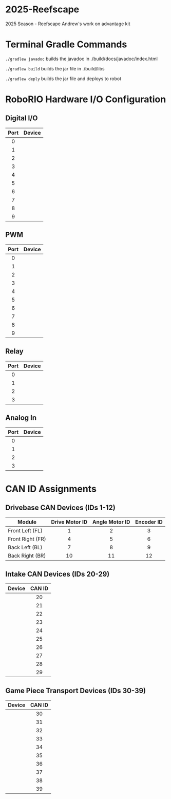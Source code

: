 # 2025-Reefscape
2025 Season - Reefscape
Andrew's work on advantage kit

# Terminal Gradle Commands
`./gradlew javadoc` builds the javadoc in ./build/docs/javadoc/index.html

`./gradlew build` builds the jar file in ./build/libs

`./gradlew deply` builds the jar file and deploys to robot

# RoboRIO Hardware I/O Configuration
## Digital I/O
| Port  | Device                 |
|:-----:|------------------------|
| 0     |                        |
| 1     |                        |
| 2     |                        |
| 3     |                        |
| 4     |                        |
| 5     |                        |
| 6     |                        |
| 7     |                        |
| 8     |                        |
| 9     |                        |

## PWM
| Port  | Device                 |
|:-----:|------------------------|
| 0     |                        |
| 1     |                        |
| 2     |                        |
| 3     |                        |
| 4     |                        |
| 5     |                        |
| 6     |                        |
| 7     |                        |
| 8     |                        |
| 9     |                        |

## Relay
| Port  | Device                 |
|:-----:|------------------------|
| 0     |                        |
| 1     |                        |
| 2     |                        |
| 3     |                        |


## Analog In
| Port  | Device                 |
|:-----:|------------------------|
| 0     |                        |
| 1     |                        |
| 2     |                        |
| 3     |                        |


# CAN ID Assignments
## Drivebase CAN Devices (IDs 1-12)
| Module           | Drive Motor ID | Angle Motor ID | Encoder ID |
|------------------|:--------------:|:--------------:|:----------:|
| Front Left (FL)  | 1              | 2              | 3          |
| Front Right (FR) | 4              | 5              | 6          |
| Back Left (BL)   | 7              | 8              | 9          |
| Back Right (BR)  | 10             | 11             | 12         |

## Intake CAN Devices (IDs 20-29)
| Device           | CAN ID   |
|------------------|:--------:|
|                  | 20       |
|                  | 21       |
|                  | 22       |
|                  | 23       |
|                  | 24       |
|                  | 25       |
|                  | 26       |
|                  | 27       |
|                  | 28       |
|                  | 29       |

## Game Piece Transport Devices (IDs 30-39)
| Device           | CAN ID   |
|------------------|:--------:|
|                  | 30       |
|                  | 31       |
|                  | 32       |
|                  | 33       |
|                  | 34       |
|                  | 35       |
|                  | 36       |
|                  | 37       |
|                  | 38       |
|                  | 39       |
